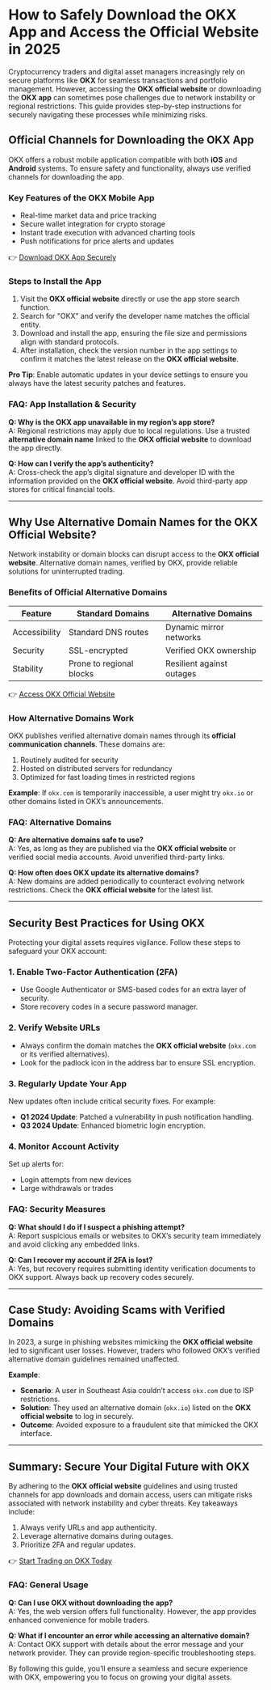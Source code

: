 # How to Safely Download the OKX App and Access the Official Website in 2025  

Cryptocurrency traders and digital asset managers increasingly rely on secure platforms like **OKX** for seamless transactions and portfolio management. However, accessing the **OKX official website** or downloading the **OKX app** can sometimes pose challenges due to network instability or regional restrictions. This guide provides step-by-step instructions for securely navigating these processes while minimizing risks.  

## Official Channels for Downloading the OKX App  

OKX offers a robust mobile application compatible with both **iOS** and **Android** systems. To ensure safety and functionality, always use verified channels for downloading the app.  

### Key Features of the OKX Mobile App  
- Real-time market data and price tracking  
- Secure wallet integration for crypto storage  
- Instant trade execution with advanced charting tools  
- Push notifications for price alerts and updates  

👉 [Download OKX App Securely](https://bit.ly/okx-bonus)  

### Steps to Install the App  
1. Visit the **OKX official website** directly or use the app store search function.  
2. Search for "OKX" and verify the developer name matches the official entity.  
3. Download and install the app, ensuring the file size and permissions align with standard protocols.  
4. After installation, check the version number in the app settings to confirm it matches the latest release on the **OKX official website**.  

**Pro Tip**: Enable automatic updates in your device settings to ensure you always have the latest security patches and features.  

### FAQ: App Installation & Security  
**Q: Why is the OKX app unavailable in my region’s app store?**  
A: Regional restrictions may apply due to local regulations. Use a trusted **alternative domain name** linked to the **OKX official website** to download the app directly.  

**Q: How can I verify the app’s authenticity?**  
A: Cross-check the app’s digital signature and developer ID with the information provided on the **OKX official website**. Avoid third-party app stores for critical financial tools.  

---

## Why Use Alternative Domain Names for the OKX Official Website?  

Network instability or domain blocks can disrupt access to the **OKX official website**. Alternative domain names, verified by OKX, provide reliable solutions for uninterrupted trading.  

### Benefits of Official Alternative Domains  
| **Feature**               | **Standard Domains** | **Alternative Domains** |  
|---------------------------|----------------------|--------------------------|  
| Accessibility             | Standard DNS routes  | Dynamic mirror networks  |  
| Security                  | SSL-encrypted        | Verified OKX ownership   |  
| Stability                 | Prone to regional blocks | Resilient against outages |  

👉 [Access OKX Official Website](https://bit.ly/okx-bonus)  

### How Alternative Domains Work  
OKX publishes verified alternative domain names through its **official communication channels**. These domains are:  
1. Routinely audited for security  
2. Hosted on distributed servers for redundancy  
3. Optimized for fast loading times in restricted regions  

**Example**: If `okx.com` is temporarily inaccessible, a user might try `okx.io` or other domains listed in OKX’s announcements.  

### FAQ: Alternative Domains  
**Q: Are alternative domains safe to use?**  
A: Yes, as long as they are published via the **OKX official website** or verified social media accounts. Avoid unverified third-party links.  

**Q: How often does OKX update its alternative domains?**  
A: New domains are added periodically to counteract evolving network restrictions. Check the **OKX official website** for the latest list.  

---

## Security Best Practices for Using OKX  

Protecting your digital assets requires vigilance. Follow these steps to safeguard your OKX account:  

### 1. Enable Two-Factor Authentication (2FA)  
- Use Google Authenticator or SMS-based codes for an extra layer of security.  
- Store recovery codes in a secure password manager.  

### 2. Verify Website URLs  
- Always confirm the domain matches the **OKX official website** (`okx.com` or its verified alternatives).  
- Look for the padlock icon in the address bar to ensure SSL encryption.  

### 3. Regularly Update Your App  
New updates often include critical security fixes. For example:  
- **Q1 2024 Update**: Patched a vulnerability in push notification handling.  
- **Q3 2024 Update**: Enhanced biometric login encryption.  

### 4. Monitor Account Activity  
Set up alerts for:  
- Login attempts from new devices  
- Large withdrawals or trades  

### FAQ: Security Measures  
**Q: What should I do if I suspect a phishing attempt?**  
A: Report suspicious emails or websites to OKX’s security team immediately and avoid clicking any embedded links.  

**Q: Can I recover my account if 2FA is lost?**  
A: Yes, but recovery requires submitting identity verification documents to OKX support. Always back up recovery codes securely.  

---

## Case Study: Avoiding Scams with Verified Domains  

In 2023, a surge in phishing websites mimicking the **OKX official website** led to significant user losses. However, traders who followed OKX’s verified alternative domain guidelines remained unaffected.  

**Example**:  
- **Scenario**: A user in Southeast Asia couldn’t access `okx.com` due to ISP restrictions.  
- **Solution**: They used an alternative domain (`okx.io`) listed on the **OKX official website** to log in securely.  
- **Outcome**: Avoided exposure to a fraudulent site that mimicked the OKX interface.  

---

## Summary: Secure Your Digital Future with OKX  

By adhering to the **OKX official website** guidelines and using trusted channels for app downloads and domain access, users can mitigate risks associated with network instability and cyber threats. Key takeaways include:  
1. Always verify URLs and app authenticity.  
2. Leverage alternative domains during outages.  
3. Prioritize 2FA and regular updates.  

👉 [Start Trading on OKX Today](https://bit.ly/okx-bonus)  

### FAQ: General Usage  
**Q: Can I use OKX without downloading the app?**  
A: Yes, the web version offers full functionality. However, the app provides enhanced convenience for mobile traders.  

**Q: What if I encounter an error while accessing an alternative domain?**  
A: Contact OKX support with details about the error message and your network provider. They can provide region-specific troubleshooting steps.  

By following this guide, you’ll ensure a seamless and secure experience with OKX, empowering you to focus on growing your digital assets.